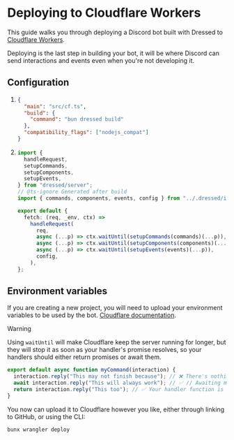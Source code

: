 # Deploying to Cloudflare Workers

This guide walks you through deploying a Discord bot built with Dressed to [Cloudflare Workers](https://workers.cloudflare.com).

Deploying is the last step in building your bot, it will be where Discord can send interactions and events even when you're not developing it.

## Configuration

1. ```json title="wrangler.json"
   {
     "main": "src/cf.ts",
     "build": {
       "command": "bun dressed build"
     },
     "compatibility_flags": ["nodejs_compat"]
   }
   ```

2. ```ts title="src / cf.ts"
   import {
     handleRequest,
     setupCommands,
     setupComponents,
     setupEvents,
   } from "dressed/server";
   // @ts-ignore Generated after build
   import { commands, components, events, config } from "../.dressed/index.mjs";

   export default {
     fetch: (req, _env, ctx) =>
       handleRequest(
         req,
         async (...p) => ctx.waitUntil(setupCommands(commands)(...p)),
         async (...p) => ctx.waitUntil(setupComponents(components)(...p)),
         async (...p) => ctx.waitUntil(setupEvents(events)(...p)),
         config,
       ),
   };
   ```

## Environment variables

If you are creating a new project, you will need to upload your environment variables to be used by the bot. [Cloudflare documentation](https://developers.cloudflare.com/workers/configuration/environment-variables/).

> [!WARNING]
> Using `waitUntil` will make Cloudflare keep the server running for longer, but they will stop it as soon as your handler's promise resolves, so your handlers should either return promises or await them.
>
> ```ts
> export default async function myCommand(interaction) {
>   interaction.reply("This may not finish because"); // ❌ There's nothing telling the server that something crucial is still happening
>   await interaction.reply("This will always work"); // ✅ // Awaiting makes the server wait for this to finish
>   return interaction.reply("This too"); // ✅ Your handler function is awaited, so returning acts like `await`
> }
> ```

You now can upload it to Cloudflare however you like, either through linking to GitHub, or using the CLI:

```sh
bunx wrangler deploy
```
